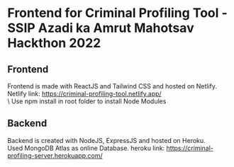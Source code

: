 # Frontend for Criminal Profiling Tool - SSIP Azadi ka Amrut Mahotsav Hackthon 2022


## Frontend
Frontend is made with ReactJS and Tailwind CSS and hosted on Netlify.\
Netlify link: https://criminal-profiling-tool.netlify.app/ \
\ Use npm install in root folder to install Node Modules


## Backend
Backend is created with NodeJS, ExpressJS and hosted on Heroku.\
Used MongoDB Atlas as online Database.
heroku link: https://criminal-profiling-server.herokuapp.com/

## 
